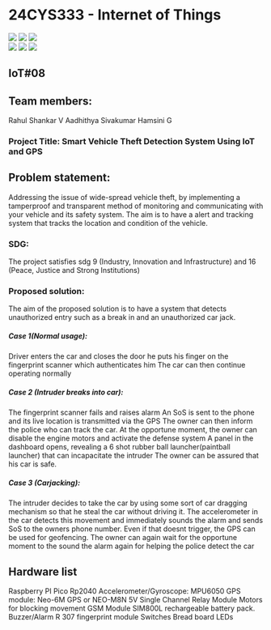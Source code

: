 # 24CYS333 - Internet of Things
![](https://img.shields.io/badge/Batch-22CYS-lightgreen) ![](https://img.shields.io/badge/UG-blue) ![](https://img.shields.io/badge/Subject-IoT-blue)
<br/>
![](https://img.shields.io/badge/Lecture-2-orange) ![](https://img.shields.io/badge/Practical-3-orange) ![](https://img.shields.io/badge/Credits-3-orange) <br/>

## IoT#08

## Team members:
Rahul Shankar V
Aadhithya Sivakumar
Hamsini G

### Project Title: Smart Vehicle Theft Detection System Using IoT and GPS
## Problem statement: 
Addressing the issue of wide-spread vehicle theft, by implementing a tamperproof and transparent method of monitoring and communicating with your vehicle and its safety system. The aim is to have a alert and tracking system that tracks the location and condition of the vehicle.
### SDG: 
The project satisfies sdg 9 (Industry, Innovation and Infrastructure) and 16 (Peace, Justice and Strong Institutions)

### Proposed solution:
The aim of the proposed solution is to have a system that detects unauthorized entry such as a break in and an unauthorized car jack.

##### Case 1(Normal usage):
Driver enters the car and closes the door
he puts his finger on the fingerprint scanner which authenticates him
The car can then continue operating normally
##### Case 2 (Intruder breaks into car):
The fingerprint scanner fails and raises alarm
An SoS is sent to the phone and its live location is transmitted via the GPS
The owner can then inform the police who can track the car.
At the opportune moment, the owner can disable the engine motors and activate the defense system
A panel in the dashboard opens, revealing a 6 shot rubber ball launcher(paintball launcher) that can incapacitate the intruder
The owner can be assured that his car is safe.
##### Case 3 (Carjacking):
The intruder decides to take the car by using some sort of car dragging mechanism so that he steal the car without driving it.
The accelerometer in the car detects this movement and immediately sounds the alarm and sends SoS to the owners phone number.
Even if that doesnt trigger, the GPS can be used for geofencing.
The owner can again wait for the opportune moment to the sound the alarm again for helping the police detect the car

## Hardware list
Raspberry PI Pico Rp2040
Accelerometer/Gyroscope: MPU6050
GPS module: Neo-6M GPS or NEO-M8N
5V Single Channel Relay Module
Motors for blocking movement
GSM Module SIM800L
rechargeable battery pack.
Buzzer/Alarm
R 307 fingerprint module
Switches
Bread board
LEDs

